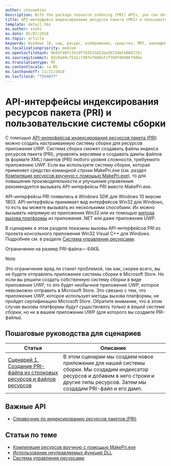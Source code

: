 ```yaml
---
author: stevewhims
Description: With the package resource indexing (PRI) APIs, you can develop a custom build system for your UWP app's resources. The build system will be able to create, version, and dump PRI files to whatever level of complexity your UWP app needs.
title: API-интерфейса индексирования ресурсов пакета (PRI) и пользовательские системы сборки
template: detail.hbs
ms.author: stwhi
ms.date: 05/07/2018
ms.topic: article
keywords: Windows 10, uwp, ресурс, изображение, средство, MRT, квалификатор
ms.localizationpriority: medium
ms.openlocfilehash: 9b85f40fc391df764515d21ba3b334bfe068725c
ms.sourcegitcommit: 93c0a60cf531c7d9fe7b00e7cf78df86906f9d6e
ms.translationtype: MT
ms.contentlocale: ru-RU
ms.lasthandoff: 11/21/2018
ms.locfileid: "7554877"
---
```

# <a name="package-resource-indexing-pri-apis-and-custom-build-systems"></a>API-интерфейсы индексирования ресурсов пакета (PRI) и пользовательские системы сборки
С помощью [API-интерфейсов индексирования ресурсов пакета (PRI)](https://msdn.microsoft.com/library/windows/desktop/mt845690) можно создать настраиваемую систему сборки для ресурсов приложения UWP. Система сборка сможет создавать файлы индекса ресурсов пакета (PRI), управлять версиями и создавать дампы файлов (в формате XML) пакетов (PRI) любого уровня сложности, требуемого приложению UWP. Если вы используете систему сборки, которая применяет средство командной строки MakePri.exe (см. раздел [Компиляция ресурсов вручную с помощью MakePri.exe](makepri-exe-command-options.md)), то для повышения производительности и улучшения управления рекомендуется вызывать API-интерфейсы PRI вместо MakePri.exe.

API-интерфейсы PRI появились в Windows SDK для Windows 10 версии 1803. API-интерфейсы принимает вид интерфейсов Win32 для Windows, то есть вы можете вызывать их несколькими способами. Их можно вызывать напрямую из приложения Win32 или их помощью [метода вызова платформы](/dotnet/framework/interop/consuming-unmanaged-dll-functions?branch=live) из приложения .NET или даже приложения UWP.

В сценариях в этом разделе показаны вызовы API-интерфейсов PRI из проекта консольного приложения Win32 Visual C++ для Windows. Подробнее см. в разделе [Система управления ресурсами](resource-management-system.md).

Ограничение на размер PRI-файла— 64КБ.

> [!NOTE]
> Это ограничение вряд ли станет проблемой, так как, скорее всего, вы не будете отправлять приложение системы сборки в Microsoft Store. Но если вы решили создать собственную систему сборки в виде приложение UWP, то это будет необычное приложение UWP, которое невозможно отправить в Microsoft Store. Это связано с тем, что приложение UWP, которое использует методы вызова платформы, не пройдет сертификацию Microsoft Store. Обратите внимание, что в этом случае вызовы платформы *будут существовать только в вашей системе сборки*, но *не* в вашем приложении UWP (для которого вы создаете PRI-файлы).

## <a name="scenario-walkthroughs"></a>Пошаговые руководства для сценариев
|Статья|Описание|
|-|-|
|[Сценарий 1. Создание PRI-файла из строковых ресурсов и файлов ресурсов](pri-apis-scenario-1.md)|В этом сценарии мы создаем новое приложение для нашей системы сборки. Мы создадим индексатор ресурсов и добавим в него строки и другие типы ресурсов. Затем мы создадим PRI-файл и его дамп.|

## <a name="important-apis"></a>Важные API
* [Справочник по индексированию ресурсов пакетов (PRI)](https://msdn.microsoft.com/library/windows/desktop/mt845690)

## <a name="related-topics"></a>Статьи по теме
* [Компиляция ресурсов вручную с помощью MakePri.exe](makepri-exe-command-options.md)
* [Использование неуправляемых функций DLL](/dotnet/framework/interop/consuming-unmanaged-dll-functions?branch=live)
* [Система управления ресурсами](resource-management-system.md)

